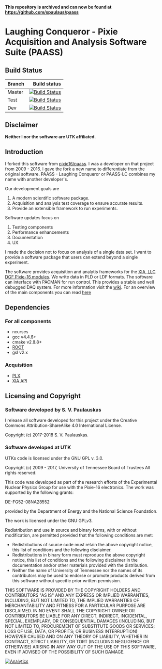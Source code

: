 **This repository is archived and can now be found at https://github.com/spaulaus/paass**

# Laughing Conqueror - Pixie Acquisition and Analysis Software Suite (PAASS)
<!-- Author: S. Paulauskas -->
## Build Status
Branch | Build status
---------|-------------:
Master | [![Build Status](https://travis-ci.org/spaulaus/paass-lc.svg?branch=master)](https://travis-ci.org/spaulaus/paass-lc)
Test | [![Build Status](https://travis-ci.org/spaulaus/paass-lc.svg?branch=test)](https://travis-ci.org/spaulaus/paass-lc)
Dev | [![Build Status](https://travis-ci.org/spaulaus/paass-lc.svg?branch=dev)](https://travis-ci.org/spaulaus/paass-lc)

## Disclaimer
<b>Neither I nor the software are UTK affiliated.</b>

## Introduction
I forked this software from [pixie16/paass](https://github.com/pixie16/paass). I was a developer on that project from 2009 - 2016. I gave the fork a new name to differentiate from the original software. PAASS - Laughing Conqueror or PAASS-LC combines my name with another developer's. 
 
Our development goals are
 
1. A modern scientific software package.
2. Acquisition and analysis test coverage to ensure accurate results. 
3. Provide an extensible framework to run experiments.

Software updates focus on 

1. Testing components
2. Performance enhancements
3. Documentation
4. UX

I made the decision not to focus on analysis of a single data set. I want to provide a software package that users can extend beyond a single experiment.

The software provides acquisition and analytis frameworks for the 
[XIA, LLC  DGF Pixie-16 modules](http://www.xia.com/DGF_Pixie-16.html). We write data in PLD or LDF formats. The software can interface with PACMAN for run control. This provides a stable and well debugged DAQ system. For more information visit the [wiki](https://github.com/spaulaus/paass-laughing-conqueror/wiki). For an overview of the main components you can read [here](https://www.projectscience.tech/_posts/2018/04/01/PAASS-LC)

## Dependencies
### For all components 
* ncurses
* gcc v4.4.6+
* cmake v2.8.8+
* [ROOT](https://root.cern.ch)
 * gsl v2.x 

### Acquisition
* [PLX](http://support.xia.com/default.asp?W372)
* [XIA API](http://support.xia.com/default.asp?W372)

## Licensing and Copyright
### Software developed by S. V. Paulauskas
I release all software developed for this project under the Creative Commons Attribution-ShareAlike 4.0 International 
License.   

Copyright (c) 2017-2018 S. V. Paulauskas. 

### Software developed at UTK
UTKs code is licensed under the GNU GPL v. 3.0.

Copyright (c) 2009 - 2017, University of Tennessee Board of Trustees All rights reserved.

This code was developed as part of the research efforts of the Experimental Nuclear Physics Group for use with the 
Pixie-16 electronics. The work was supported by the following grants:

DE-FG52-08NA28552

provided by the Department of Energy and the National Science Foundation.

The work is licensed under the GNU GPLv3.

Redistribution and use in source and binary forms, with or without modification, are permitted provided that the 
following conditions are met:

* Redistributions of source code must retain the above copyright notice, this list of conditions and the following 
disclaimer.
* Redistributions in binary form must reproduce the above copyright notice, this list of conditions and the following
 disclaimer in the documentation and/or other materials provided with the distribution.
* Neither the name of University of Tennessee nor the names of its contributors may be used to endorse or promote 
products derived from this software without specific prior written permission.

THIS SOFTWARE IS PROVIDED BY THE COPYRIGHT HOLDERS AND CONTRIBUTORS "AS IS" AND ANY EXPRESS OR IMPLIED WARRANTIES, 
INCLUDING, BUT NOT LIMITED TO, THE IMPLIED WARRANTIES OF MERCHANTABILITY AND FITNESS FOR A PARTICULAR PURPOSE ARE 
DISCLAIMED. IN NO EVENT SHALL THE COPYRIGHT OWNER OR CONTRIBUTORS BE LIABLE FOR ANY DIRECT, INDIRECT, INCIDENTAL, 
SPECIAL, EXEMPLARY, OR CONSEQUENTIAL DAMAGES (INCLUDING, BUT NOT LIMITED TO, PROCUREMENT OF SUBSTITUTE GOODS OR 
SERVICES; LOSS OF USE, DATA, OR PROFITS; OR BUSINESS INTERRUPTION) HOWEVER CAUSED AND ON ANY THEORY OF LIABILITY, 
WHETHER IN CONTRACT, STRICT LIABILITY, OR TORT (INCLUDING NEGLIGENCE OR OTHERWISE) ARISING IN ANY WAY OUT OF THE USE 
OF THIS SOFTWARE, EVEN IF ADVISED OF THE POSSIBILITY OF SUCH DAMAGE.

[![Analytics](https://beaconimagepaass.appspot.com/UA-116276466-2/welcome-page?pixel)](https://github.com/spaulaus/ga-beacon)

